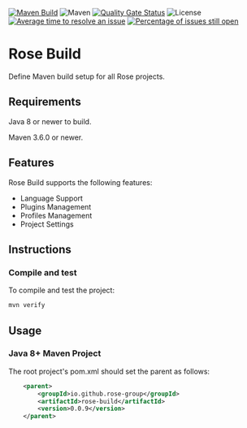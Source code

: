 [![Maven Build](https://github.com/rose-group/rose-build/actions/workflows/build.yml/badge.svg)](https://github.com/rose-group/rose-build/actions/workflows/build.yml)
![Maven](https://img.shields.io/maven-central/v/io.github.rose-group/rose-build.svg)
[![Quality Gate Status](https://sonarcloud.io/api/project_badges/measure?project=io.github.rose-group%3Arose-build&metric=alert_status)](https://sonarcloud.io/summary/new_code?id=io.github.rose-group%3Arose-build)
![License](https://img.shields.io/github/license/rose-group/rose-build.svg)
[![Average time to resolve an issue](http://isitmaintained.com/badge/resolution/rose-group/rose-build.svg)](http://isitmaintained.com/project/rose-group/rose-build "Average time to resolve an issue")
[![Percentage of issues still open](http://isitmaintained.com/badge/open/rose-group/rose-build.svg)](http://isitmaintained.com/project/rose-group/rose-build "Percentage of issues still open")

# Rose Build

Define Maven build setup for all Rose projects.

## Requirements

Java 8 or newer to build.

Maven 3.6.0 or newer.

## Features

Rose Build supports the following features:

- Language Support
- Plugins Management
- Profiles Management
- Project Settings

## Instructions

### Compile and test

To compile and test the project:

```bash
mvn verify
```

## Usage

### Java 8+ Maven Project

The root project's pom.xml should set the parent as follows:

```xml
    <parent>
        <groupId>io.github.rose-group</groupId>
        <artifactId>rose-build</artifactId>
        <version>0.0.9</version>
    </parent>
```

